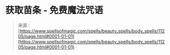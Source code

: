 <!--yml

分类：未分类

日期：2024-06-12 18:48:17

-->

# 获取苗条 - 免费魔法咒语

> 来源：[https://www.spellsofmagic.com/spells/beauty_spells/body_spells/11205/page.html#0001-01-01](https://www.spellsofmagic.com/spells/beauty_spells/body_spells/11205/page.html#0001-01-01)

